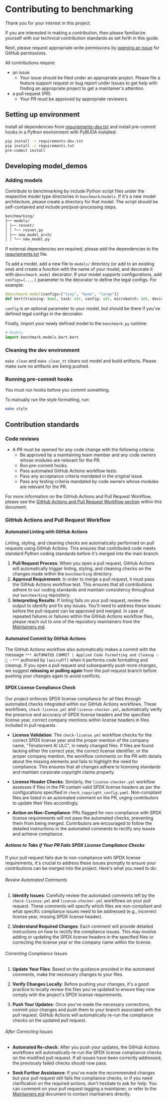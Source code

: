 # Contributing to benchmarking

Thank you for your interest in this project.

If you are interested in making a contribution, then please familiarize
yourself with our technical contribution standards as set forth in this guide.

Next, please request appropriate write permissions by [opening an
issue](https://github.com/tenstorrent/benchmarking/issues/new/choose) for
GitHub permissions.

All contributions require:

- an issue
  - Your issue should be filed under an appropriate project. Please file a
    feature support request or bug report under Issues to get help with finding
    an appropriate project to get a maintainer's attention.
- a pull request (PR).
  - Your PR must be approved by appropriate reviewers.

## Setting up environment

Install all dependencies from [requriements-dev.txt](requirements-dev.txt) and install pre-commit hooks in a Python environment with PyBUDA installed.

```bash
pip install -r requirements-dev.txt
pip install -r requirements.txt
pre-commit install
```

## Developing model_demos

### Adding models

Contribute to benchmarking by include Python script files under the respective model type directories in `benchmark/models`. If it's a new model architecture, please create a directory for that model. The script should be self-contained and include pre/post-processing steps.

```bash
benchmarking/
├── models/
│ ├── resnet/
│ │ └── resnet.py
│ ├── new_model_arch/
│ │ └── new_model.py
```

If external dependencies are required, please add the dependencies to the [requriements.txt](requirements.txt) file.

To add a model, add a new file to `models/` directory (or add to an existing one) and create a function with the name of your model, and decorate it with
`@benchmark_model` decorator. If your model supports configurations, add `configs=[....]` parameter to the decorator to define the legal configs. For example:

```python
@benchmark_model(configs=["tiny", "base", "large"])
def bert(training: bool, task: str, config: str, microbatch: int, device: str, data_type: str):
```

`config` is an optional parameter to your model, but should be there if you've defined legal configs in the decorator.

Finally, import your newly defined model to the `benchmark.py` runtime:

```python
# Models
import benchmark.models.bert.bert
```

### Cleaning the dev environment

`make clean` and `make clean_tt` clears out model and build artifacts. Please make sure no artifacts are being pushed.

### Running pre-commit hooks

You must run hooks before you commit something.

To manually run the style formatting, run:

```bash
make style
```

## Contribution standards

### Code reviews

- A PR must be opened for any code change with the following criteria:
  - Be approved by a maintaining team member and any code owners whose modules are relevant for the PR.
  - Run pre-commit hooks.
  - Pass automated GitHub Actions workflow tests.
  - Pass any acceptance criteria mandated in the original issue.
  - Pass any testing criteria mandated by code owners whose modules are relevant for the PR.

For more information on the GitHub Actions and Pull Request Workflow, please see the [GitHub Actions and Pull Request Workflow section](#github-actions-and-pull-request-workflow) within this document.

### GitHub Actions and Pull Request Workflow

#### Automated Linting with GitHub Actions

Linting, styling, and cleaning checks are automatically performed on pull requests using GitHub Actions. This ensures that contributed code meets standard Python coding standards before it's merged into the main branch.

1. **Pull Request Process**: When you open a pull request, GitHub Actions will automatically trigger linting, styling, and cleaning checks on the changes made within the `benchmarking` directory.
2. **Approval Requirement**: In order to merge a pull request, it must pass the GitHub Actions workflow test. This ensures that all contributions adhere to our coding standards and maintain consistency throughout our `benchmarking` repository.
3. **Interpreting Results**: If linting fails on your pull request, review the output to identify and fix any issues. You'll need to address these issues before the pull request can be approved and merged. In case of repeated failures or failures within the GitHub Actions workflow files, please reach out to one of the repository maintainers from the [Maintainers.md](MAINTAINERS.md).

#### Automated Commit by GitHub Actions

The GitHub Actions workflow also automatically makes a commit with the message `*** AUTOMATED COMMIT | Applied Code Formatting and Cleanup ✨ 🍰 ✨***` authored by `[anirudTT]` when it performs code formatting and cleanup. If you open a pull request and subsequently push more changes, we suggest **rebasing or pulling again** from the pull request branch before pushing your changes again to avoid conflicts.

#### SPDX License Compliance Check

Our project enforces SPDX license compliance for all files through automated checks integrated within our GitHub Actions workflows. These workflows, `check-license.yml` and `license-checker.yml`, automatically verify the presence and accuracy of SPDX license headers and the specified license year, correct company mentions within license headers in files included in pull requests.

- **License Validation**: The `check-license.yml`  workflow checks for the correct SPDX license year and the proper mention of the company name, "Tenstorrent AI ULC", in newly changed files. If files are found lacking either the correct year, the correct license identifier, or the proper company mention, the workflow comments on the PR with details about the missing elements and fails to highlight the need for compliance. This ensures that all changes adhere to licensing standards and maintain corporate copyright claims properly.

- **License Header Checks**: Similarly, the `license-checker.yml` workflow assesses if files in the PR contain valid SPDX license headers as per the configurations specified in `check_copyright_config.yaml`. Non-compliant files are listed in an automated comment on the PR, urging contributors to update their files accordingly.

- **Action on Non-Compliance**: PRs flagged for non-compliance with SPDX license requirements will not pass the automated checks, preventing them from being merged. Contributors are encouraged to follow the detailed instructions in the automated comments to rectify any issues and achieve compliance.


##### Actions to Take if Your PR Fails SPDX License Compliance Checks

If your pull request fails due to non-compliance with SPDX license requirements, it's crucial to address these issues promptly to ensure your contributions can be merged into the project. Here's what you need to do:

###### Review Automated Comments

1. **Identify Issues**: Carefully review the automated comments left by the `check-license.yml` and `license-checker.yml` workflows on your pull request. These comments will specify which files are non-compliant and what specific compliance issues need to be addressed (e.g., incorrect license year, missing SPDX license header).

2. **Understand Required Changes**: Each comment will provide detailed instructions on how to rectify the compliance issues. This may involve adding or updating the SPDX license headers in the specified files or correcting the license year or the company name within the license.

###### Correcting Compliance Issues

1. **Update Your Files**: Based on the guidance provided in the automated comments, make the necessary changes to your files.

2. **Verify Changes Locally**: Before pushing your changes, it's a good practice to locally review the files you've updated to ensure they now comply with the project's SPDX license requirements.

3. **Push Your Updates**: Once you've made the necessary corrections, commit your changes and push them to your branch associated with the pull request. GitHub Actions will automatically re-run the compliance checks on the updated pull request.

###### After Correcting Issues

- **Automated Re-check**: After you push your updates, the GitHub Actions workflows will automatically re-run the SPDX license compliance checks on the modified pull request. If all issues have been correctly addressed, the previously failed checks should now pass.

- **Seek Further Assistance**: If you've made the recommended changes but your pull request still fails the compliance checks, or if you need clarification on the required actions, don't hesitate to ask for help. You can comment on your pull request tagging a maintainer, or refer to the [Maintainers.md](Maintainers.md) document to contact maintainers directly.

